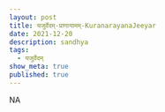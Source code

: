 ```yaml
---
layout: post
title: यजुर्वेदम्-प्राणायामम्-KuranarayanaJeeyar
date: 2021-12-20
description: sandhya
tags:
  - यजुर्वेदम्
show_meta: true
published: true
---
```



NA

